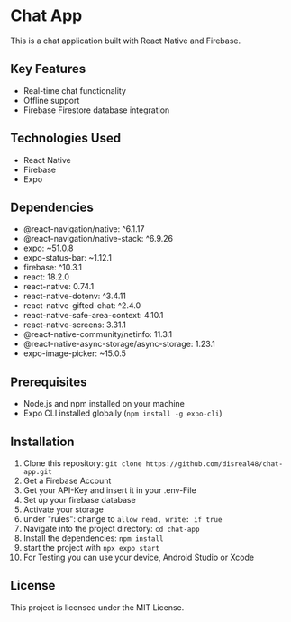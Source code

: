 # Chat App

This is a chat application built with React Native and Firebase.

## Key Features

- Real-time chat functionality
- Offline support
- Firebase Firestore database integration

## Technologies Used

- React Native
- Firebase
- Expo

## Dependencies

- @react-navigation/native: ^6.1.17
- @react-navigation/native-stack: ^6.9.26
- expo: ~51.0.8
- expo-status-bar: ~1.12.1
- firebase: ^10.3.1
- react: 18.2.0
- react-native: 0.74.1
- react-native-dotenv: ^3.4.11
- react-native-gifted-chat: ^2.4.0
- react-native-safe-area-context: 4.10.1
- react-native-screens: 3.31.1
- @react-native-community/netinfo: 11.3.1
- @react-native-async-storage/async-storage: 1.23.1
- expo-image-picker: ~15.0.5

## Prerequisites

- Node.js and npm installed on your machine
- Expo CLI installed globally (`npm install -g expo-cli`)

## Installation

1. Clone this repository: `git clone https://github.com/disreal48/chat-app.git`
2. Get a Firebase Account
3. Get your API-Key and insert it in your .env-File
4. Set up your firebase database
5. Activate your storage
6. under "rules": change to `allow read, write: if true `
7. Navigate into the project directory: `cd chat-app`
8. Install the dependencies: `npm install`
9. start the project with `npx expo start `
10. For Testing you can use your device, Android Studio or Xcode

## License

This project is licensed under the MIT License.
